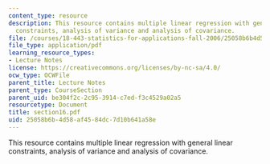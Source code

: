 ```yaml
---
content_type: resource
description: This resource contains multiple linear regression with general linear
  constraints, analysis of variance and analysis of covariance.
file: /courses/18-443-statistics-for-applications-fall-2006/25058b6b4d58af4584dc7d10b641a58e_section16.pdf
file_type: application/pdf
learning_resource_types:
- Lecture Notes
license: https://creativecommons.org/licenses/by-nc-sa/4.0/
ocw_type: OCWFile
parent_title: Lecture Notes
parent_type: CourseSection
parent_uid: be304f2c-2c95-3914-c7ed-f3c4529a02a5
resourcetype: Document
title: section16.pdf
uid: 25058b6b-4d58-af45-84dc-7d10b641a58e
---
```

This resource contains multiple linear regression with general linear constraints, analysis of variance and analysis of covariance.